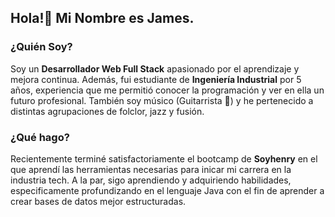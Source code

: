 ## Hola!👋 Mi Nombre es James.

### ¿Quién Soy?

Soy un **Desarrollador Web Full Stack** apasionado por el aprendizaje y mejora continua. Además, fui estudiante de **Ingeniería Industrial** por 5 años, experiencia que me permitió conocer la programación y ver en ella un futuro profesional. También soy músico (Guitarrista 🎸) y he pertenecido a distintas agrupaciones de folclor, jazz y fusión.

### ¿Qué hago?

Recientemente terminé satisfactoriamente el bootcamp de **Soyhenry** en el que aprendí las herramientas necesarias para inicar mi carrera en la industria tech. A la par, sigo aprendiendo y adquiriendo habilidades, especificamente profundizando en el lenguaje Java con el fin de aprender a crear bases de datos mejor estructuradas.  

<!--
**RedABJs/RedABJs** is a ✨ _special_ ✨ repository because its `README.md` (this file) appears on your GitHub profile.

Here are some ideas to get you started:

- 🔭 I’m currently working on ...
- 🌱 I’m currently learning ...
- 👯 I’m looking to collaborate on ...
- 🤔 I’m looking for help with ...
- 💬 Ask me about ...
- 📫 How to reach me: ...
- 😄 Pronouns: ...
- ⚡ Fun fact: ...
-->

